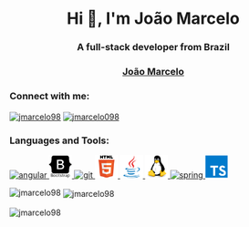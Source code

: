 <h1 align="center">Hi 👋, I'm João Marcelo</h1>
<h3 align="center">A full-stack developer from Brazil</h3>

<h3 align="center"> 
  <a href="www.joaomarcelo.dev">
    João Marcelo
  </a> 
</h3>

<h3 align="left">Connect with me:</h3>
<p align="left">
<a href="https://linkedin.com/in/jmarcelo98" target="blank"><img align="center" src="https://raw.githubusercontent.com/rahuldkjain/github-profile-readme-generator/master/src/images/icons/Social/linked-in-alt.svg" alt="jmarcelo98" height="30" width="40" /></a>
<a href="https://instagram.com/jmarcelo098" target="blank"><img align="center" src="https://raw.githubusercontent.com/rahuldkjain/github-profile-readme-generator/master/src/images/icons/Social/instagram.svg" alt="jmarcelo098" height="30" width="40" /></a>

</p>


<h3 align="left">Languages and Tools:</h3>
<p align="left"> <a href="https://angular.io" target="_blank"> <img src="https://angular.io/assets/images/logos/angular/angular.svg" alt="angular" width="40" height="40"/> </a> <a href="https://getbootstrap.com" target="_blank"> <img src="https://raw.githubusercontent.com/devicons/devicon/master/icons/bootstrap/bootstrap-plain-wordmark.svg" alt="bootstrap" width="40" height="40"/> </a> <a href="https://git-scm.com/" target="_blank"> <img src="https://www.vectorlogo.zone/logos/git-scm/git-scm-icon.svg" alt="git" width="40" height="40"/> </a> <a href="https://www.w3.org/html/" target="_blank"> <img src="https://raw.githubusercontent.com/devicons/devicon/master/icons/html5/html5-original-wordmark.svg" alt="html5" width="40" height="40"/> </a> <a href="https://www.java.com" target="_blank"> <img src="https://raw.githubusercontent.com/devicons/devicon/master/icons/java/java-original.svg" alt="java" width="40" height="40"/> </a> <a href="https://www.linux.org/" target="_blank"> <img src="https://raw.githubusercontent.com/devicons/devicon/master/icons/linux/linux-original.svg" alt="linux" width="40" height="40"/> </a> <a href="https://spring.io/" target="_blank"> <img src="https://www.vectorlogo.zone/logos/springio/springio-icon.svg" alt="spring" width="40" height="40"/> </a> <a href="https://www.typescriptlang.org/" target="_blank"> <img src="https://raw.githubusercontent.com/devicons/devicon/master/icons/typescript/typescript-original.svg" alt="typescript" width="40" height="40"/> </a> </p>

<p><img align="left" src="https://github-readme-stats.vercel.app/api/top-langs?username=jmarcelo98&show_icons=true&locale=en&layout=compact" alt="jmarcelo98" /></p>

<p>&nbsp;<img align="center" src="https://github-readme-stats.vercel.app/api?username=jmarcelo98&show_icons=true&locale=en" alt="jmarcelo98" /></p>

<p><img align="center" src="https://github-readme-streak-stats.herokuapp.com/?user=jmarcelo98&" alt="jmarcelo98" /></p>

